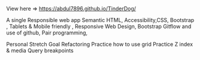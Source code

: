 View here => https://abdul7896.github.io/TinderDog/

A single Responsible web app
Semantic HTML, Accessibility,CSS, Bootstrap , Tablets & Mobile friendly , Responsive Web Design, Bootstrap Gitflow and use of github, Pair programming, 

Personal Stretch Goal
Refactoring
Practice how to use grid
Practice Z index & media Query breakpoints
